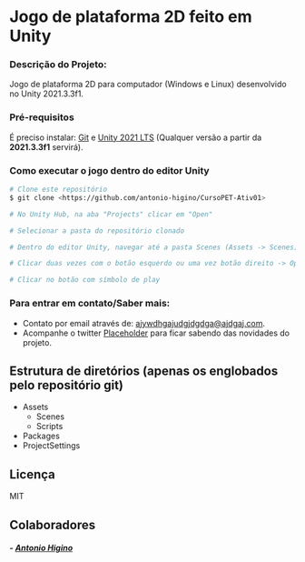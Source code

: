 # Jogo de plataforma 2D feito em Unity 

### Descrição do Projeto: 

Jogo de plataforma 2D para computador (Windows e Linux) desenvolvido no Unity 2021.3.3f1.

### Pré-requisitos

É preciso instalar: [Git](https://git-scm.com) e [Unity 2021 LTS](https://unity.com/releases/2021-lts) (Qualquer versão a partir da **2021.3.3f1** servirá).

### Como executar o jogo dentro do editor Unity

```bash
# Clone este repositório
$ git clone <https://github.com/antonio-higino/CursoPET-Ativ01>

# No Unity Hub, na aba "Projects" clicar em "Open"

# Selecionar a pasta do repositório clonado

# Dentro do editor Unity, navegar até a pasta Scenes (Assets -> Scenes)

# Clicar duas vezes com o botão esquerdo ou uma vez botão direito -> Open na cena desejada, para abri-la

# Clicar no botão com símbolo de play
```

### Para entrar em contato/Saber mais: 

- Contato por email através de: ajywdhgajudgjdgdga@ajdgaj.com.
- Acompanhe o twitter [Placeholder](https://twitter.com) para ficar sabendo das novidades do projeto.

## Estrutura de diretórios (apenas os englobados pelo repositório git)

- Assets
    - Scenes
    - Scripts
- Packages
- ProjectSettings

## Licença

MIT

## Colaboradores

##### - [Antonio Higino](https://github.com/antonio-higino)